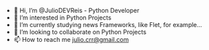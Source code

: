 - 👋 Hi, I’m @JulioDEVReis - Python Developer
- 👀 I’m interested in Python Projects
- 🌱 I’m currently studying news Frameworks, like Flet, for example...
- 💞️ I’m looking to collaborate on Python Projects
- 📫 How to reach me julio.crr@gmail.com

<!---
JulioDEVReis/JulioDEVReis is a ✨ special ✨ repository because its `README.md` (this file) appears on your GitHub profile.
You can click the Preview link to take a look at your changes.
--->
